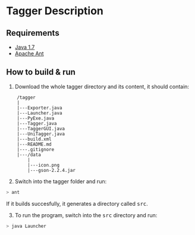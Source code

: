 Tagger Description
====================

Requirements
---------------------
+	[Java 1.7](http://www.java.com/en/download/)
+	[Apache Ant](http://ant.apache.org/bindownload.cgi)

How to build & run
---------------------
1. Download the whole tagger directory and its content, it should contain:
~~~~
    /tagger
    |
    |---Exporter.java
    |---Launcher.java
    |---PyExe.java
    |---Tagger.java
    |---TaggerGUI.java
    |---UniTagger.java
    |---build.xml
    |---README.md
    |---.gitignore
    |---/data
        |
        |---icon.png
        |---gson-2.2.4.jar
~~~~

2. Switch into the tagger folder and run:
``` bash
> ant
```
If it builds succesfully, it generates a directory called <tt>src</tt>.

3. To run the program, switch into the <tt>src</tt> directory and run:
``` bash
> java Launcher
```
